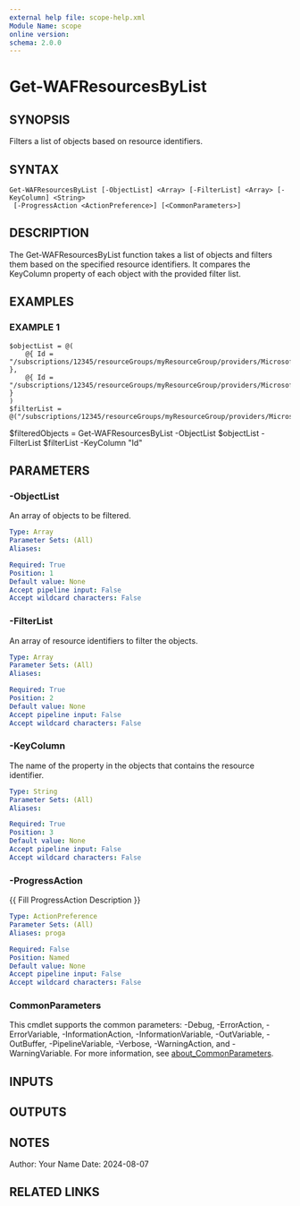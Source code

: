 ```yaml
---
external help file: scope-help.xml
Module Name: scope
online version:
schema: 2.0.0
---
```


# Get-WAFResourcesByList

## SYNOPSIS
Filters a list of objects based on resource identifiers.

## SYNTAX

```
Get-WAFResourcesByList [-ObjectList] <Array> [-FilterList] <Array> [-KeyColumn] <String>
 [-ProgressAction <ActionPreference>] [<CommonParameters>]
```

## DESCRIPTION
The Get-WAFResourcesByList function takes a list of objects and filters them based on the specified resource identifiers.
It compares the KeyColumn property of each object with the provided filter list.

## EXAMPLES

### EXAMPLE 1
```
$objectList = @(
    @{ Id = "/subscriptions/12345/resourceGroups/myResourceGroup/providers/Microsoft.Compute/virtualMachines/myVM" },
    @{ Id = "/subscriptions/12345/resourceGroups/myResourceGroup/providers/Microsoft.Compute/virtualMachines/anotherVM" }
)
$filterList = @("/subscriptions/12345/resourceGroups/myResourceGroup/providers/Microsoft.Compute/virtualMachines/myVM")
```

$filteredObjects = Get-WAFResourcesByList -ObjectList $objectList -FilterList $filterList -KeyColumn "Id"

## PARAMETERS

### -ObjectList
An array of objects to be filtered.

```yaml
Type: Array
Parameter Sets: (All)
Aliases:

Required: True
Position: 1
Default value: None
Accept pipeline input: False
Accept wildcard characters: False
```

### -FilterList
An array of resource identifiers to filter the objects.

```yaml
Type: Array
Parameter Sets: (All)
Aliases:

Required: True
Position: 2
Default value: None
Accept pipeline input: False
Accept wildcard characters: False
```

### -KeyColumn
The name of the property in the objects that contains the resource identifier.

```yaml
Type: String
Parameter Sets: (All)
Aliases:

Required: True
Position: 3
Default value: None
Accept pipeline input: False
Accept wildcard characters: False
```

### -ProgressAction
{{ Fill ProgressAction Description }}

```yaml
Type: ActionPreference
Parameter Sets: (All)
Aliases: proga

Required: False
Position: Named
Default value: None
Accept pipeline input: False
Accept wildcard characters: False
```

### CommonParameters
This cmdlet supports the common parameters: -Debug, -ErrorAction, -ErrorVariable, -InformationAction, -InformationVariable, -OutVariable, -OutBuffer, -PipelineVariable, -Verbose, -WarningAction, and -WarningVariable. For more information, see [about_CommonParameters](http://go.microsoft.com/fwlink/?LinkID=113216).

## INPUTS

## OUTPUTS

## NOTES
Author: Your Name
Date: 2024-08-07

## RELATED LINKS
